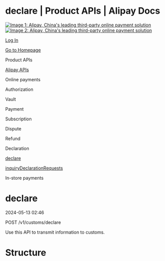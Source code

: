 declare | Product APIs | Alipay Docs
===============
                        

[![Image 1: Alipay, China's leading third-party online payment solution](https://ac.alipay.com/storage/2024/3/26/d66c43c0-440d-4c97-9976-f2028a2c8c5e.svg)![Image 2: Alipay, China's leading third-party online payment solution](https://ac.alipay.com/storage/2024/3/26/a48bd336-aea0-4f16-bf83-616eacbb4434.svg)](/docs/)

[Log In](https://global.alipay.com/ilogin/account_login.htm?goto=https%3A%2F%2Fglobal.alipay.com%2Fdocs%2Fac%2Fams%2Fdeclare)

[Go to Homepage](../../)

Product APIs

[Alipay APIs](/docs/ac/ams/api)

Online payments

Authorization

Vault

Payment

Subscription

Dispute

Refund

Declaration

[declare](/docs/ac/ams/declare)

[inquiryDeclarationRequests](/docs/ac/ams/inquirydeclare)

In-store payments

declare
=======

2024-05-13 02:46

POST /v1/customs/declare

Use this API to transmit information to customs.

Structure
=========